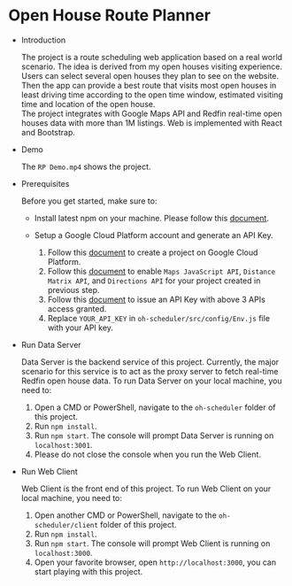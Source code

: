 # Open House Route Planner
- Introduction

   The project is a route scheduling web application based on a real world scenario. The idea is derived from my open houses visiting experience. Users can select several open houses they plan to see on the website. Then the app can provide a best route that visits most open houses in least driving time according to the open time window, estimated visiting time and location of the open house.
</br>The project integrates with Google Maps API and Redfin real-time open houses data with more than 1M listings. Web is implemented with React and Bootstrap.

- Demo

   The `RP Demo.mp4` shows the project.

- Prerequisites

   Before you get started, make sure to:

   - Install latest npm on your machine. Please follow this [document](https://docs.npmjs.com/downloading-and-installing-node-js-and-npm).

   - Setup a Google Cloud Platform account and generate an API Key.
      1. Follow this [document](https://developers.google.com/maps/get-started#create-project) to create a project on Google Cloud Platform.
      2. Follow this [document](https://developers.google.com/maps/get-started#enable-api-sdk) to enable `Maps JavaScript API`, `Distance Matrix API`, and `Directions API` for your project created in previous step.
      3. Follow this [document](https://developers.google.com/maps/get-started#api-key) to issue an API Key with above 3 APIs access granted.
      4. Replace `YOUR_API_KEY` in `oh-scheduler/src/config/Env.js` file with your API key.

- Run Data Server

   Data Server is the backend service of this project. Currently, the major scenario for this service is to act as the proxy server to fetch real-time Redfin open house data. To run Data Server on your local machine, you need to:

   1. Open a CMD or PowerShell, navigate to the `oh-scheduler` folder of this project.
   2. Run `npm install`.
   3. Run `npm start`. The console will prompt Data Server is running on `localhost:3001`.
   4. Please do not close the console when you run the Web Client.


- Run Web Client

   Web Client is the front end of this project. To run Web Client on your local machine, you need to:

   1. Open another CMD or PowerShell, navigate to the `oh-scheduler/client` folder of this project.
   2. Run `npm install`.
   3. Run `npm start`. The console will prompt Web Client is running on `localhost:3000`.
   4. Open your favorite browser, open `http://localhost:3000`, you can start playing with this project.
